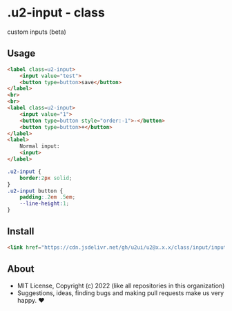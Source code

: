 # .u2-input - class
custom inputs (beta)

## Usage

```html
<label class=u2-input>
    <input value="test">
    <button type=button>save</button>
</label>
<br>
<br>
<label class=u2-input>
    <input value="1">
    <button type=button style="order:-1">-</button>
    <button type=button>+</button>
</label>
<label>
    Normal input:
    <input>
</label>
```

```css
.u2-input {
    border:2px solid;
}
.u2-input button {
    padding:.2em .5em;
    --line-height:1;
}
```

## Install

```html
<link href="https://cdn.jsdelivr.net/gh/u2ui/u2@x.x.x/class/input/input.min.css" rel=stylesheet>
```

## About

- MIT License, Copyright (c) 2022 <u2> (like all repositories in this organization) <br>
- Suggestions, ideas, finding bugs and making pull requests make us very happy. ♥

